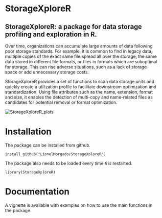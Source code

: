 # StorageXploreR
## StorageXploreR: a package for data storage profiling and exploration in R.

Over time, organizations can accumulate large amounts of data following poor storage standards. For example, it is common to find in legacy data, multiple copies of the exact same file spread all over the storage, the same data stored in different file formats, or files in formats which are suboptimal for storage. This can rise adverse situations, such as a lack of storage space or add unnecessary storage costs.

StorageXploreR provides a set of functions to scan data storage units and quickly create a utilization profile to facilitate downstream optimization and standardization. Using file attributes such as the name, extension, format and size, it enables the detection of multi-copy and name-related files as candidates for potential removal or format optimization.

![StorageXploreR_plots](https://github.com/user-attachments/assets/08431116-05ae-42e3-a75c-c3a41e58fc28)



# Installation

The package can be installed from github.
```{r install_package, eval=FALSE}
install_github("LionelMorgado/StorageXploreR")
```

The package also needs to be loaded every time `R` is restarted.
```{r Load package, message=FALSE}
library(StorageXploreR)
```




# Documentation
A vignette is available with examples on how to use the main functions in the package.
